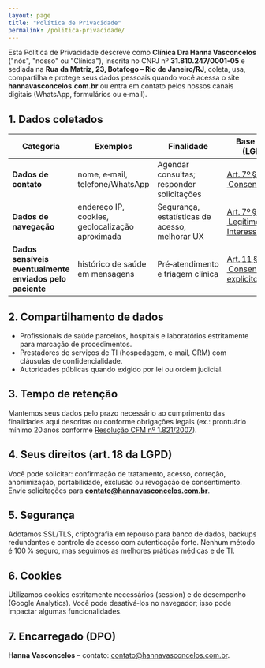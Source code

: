 ```yaml
---
layout: page
title: "Política de Privacidade"
permalink: /politica-privacidade/
---
```


Esta Política de Privacidade descreve como **Clínica Dra Hanna Vasconcelos** ("nós", "nosso" ou "Clínica"), inscrita no CNPJ nº **31.810.247/0001-05** e sediada na **Rua da Matriz, 23, Botafogo – Rio de Janeiro/RJ**, coleta, usa, compartilha e protege seus dados pessoais quando você acessa o site **hannavasconcelos.com.br** ou entra em contato pelos nossos canais digitais (WhatsApp, formulários ou e‑mail).

## 1. Dados coletados

| Categoria                                                | Exemplos                                        | Finalidade                                     | Base legal (LGPD)                                                                                                                                                                                                                                                                                                                                                                                                              |
| -------------------------------------------------------- | ----------------------------------------------- | ---------------------------------------------- | ------------------------------------------------------------------------------------------------------------------------------------------------------------------------------------------------------------------------------------------------------------------------------------------------------------------------------------------------------------------------------------------------------------------------------ |
| **Dados de contato**                                     | nome, e‑mail, telefone/WhatsApp                 | Agendar consultas; responder solicitações      | [Art. 7º §I – Consentimento](https://www.planalto.gov.br/ccivil_03/_ato2015-2018/2018/lei/l13709.htm#:~:text=I%20%2D%20mediante%20o%20fornecimento%20de%20consentimento%20pelo%20titular%3B)                                                                                                                                                                                                                                   |
| **Dados de navegação**                                   | endereço IP, cookies, geolocalização aproximada | Segurança, estatísticas de acesso, melhorar UX | [Art. 7º §IX – Legítimo Interesse](https://www.planalto.gov.br/ccivil_03/_ato2015-2018/2018/lei/l13709.htm#:~:text=IX%20%2D%20quando%20necess%C3%A1rio%20para%20atender%20aos%20interesses%20leg%C3%ADtimos%20do%20controlador%20ou%20de%20terceiro%2C%20exceto%20no%20caso%20de%20prevalecerem%20direitos%20e%20liberdades%20fundamentais%20do%20titular%20que%20exijam%20a%20prote%C3%A7%C3%A3o%20dos%20dados%20pessoais%3B) |
| **Dados sensíveis eventualmente enviados pelo paciente** | histórico de saúde em mensagens                 | Pré‑atendimento e triagem clínica              | [Art. 11 §I – Consentimento explícito](https://www.planalto.gov.br/ccivil_03/_ato2015-2018/2018/lei/l13709.htm#:~:text=I%20%2D%20quando%20o%20titular%20ou%20seu%20respons%C3%A1vel%20legal%20consentir%2C%20de%20forma%20espec%C3%ADfica%20e%20destacada%2C%20para%20finalidades%20espec%C3%ADficas%3B)                                                                                                                       |

## 2. Compartilhamento de dados

- Profissionais de saúde parceiros, hospitais e laboratórios estritamente para marcação de procedimentos.
- Prestadores de serviços de TI (hospedagem, e‑mail, CRM) com cláusulas de confidencialidade.
- Autoridades públicas quando exigido por lei ou ordem judicial.

## 3. Tempo de retenção

Mantemos seus dados pelo prazo necessário ao cumprimento das finalidades aqui descritas ou conforme obrigações legais (ex.: prontuário mínimo 20 anos conforme [Resolução CFM nº 1.821/2007](<https://www.gov.br/conarq/pt-br/legislacao-arquivistica/resolucoes/resolucao-cfm-no-1-821-de-11-de-julho-de-2007#:~:text=Art.%208%C2%BA%20Estabelecer%20o%20prazo%20m%C3%ADnimo%20de%2020%20(vinte)%20anos%2C%20a%20partir%20do%20%C3%BAltimo%20registro%2C%20para%20a%20preserva%C3%A7%C3%A3o%20dos%20prontu%C3%A1rios%20dos%20pacientes%20em%20suporte%20de%20papel%2C%20que%20n%C3%A3o%20foram%20arquivados%20eletronicamente%20em%20meio%20%C3%B3ptico%2C%20microfilmado%20ou%20digitalizado.>)).

## 4. Seus direitos (art. 18 da LGPD)

Você pode solicitar: confirmação de tratamento, acesso, correção, anonimização, portabilidade, exclusão ou revogação de consentimento. Envie solicitações para [**contato@hannavasconcelos.com.br**](mailto:contato@hannavasconcelos.com.br).

## 5. Segurança

Adotamos SSL/TLS, criptografia em repouso para banco de dados, backups redundantes e controle de acesso com autenticação forte. Nenhum método é 100 % seguro, mas seguimos as melhores práticas médicas e de TI.

## 6. Cookies

Utilizamos cookies estritamente necessários (session) e de desempenho (Google Analytics). Você pode desativá‑los no navegador; isso pode impactar algumas funcionalidades.

## 7. Encarregado (DPO)

**Hanna Vasconcelos** – contato: [contato@hannavasconcelos.com.br](mailto:contato@hannavasconcelos.com.br).
